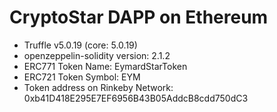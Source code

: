# CryptoStar DAPP on Ethereum

- Truffle v5.0.19 (core: 5.0.19)
- openzeppelin-solidity version: 2.1.2
- ERC771 Token Name: EymardStarToken
- ERC721 Token Symbol: EYM
- Token address on Rinkeby Network:  0xb41D418E295E7EF6956B43B05AddcB8cdd750dC3
